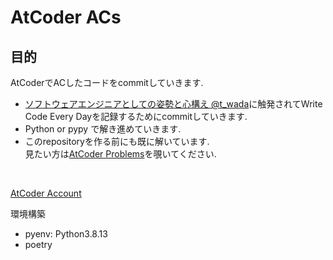 # AtCoder ACs

## 目的
AtCoderでACしたコードをcommitしていきます.

* [ソフトウェアエンジニアとしての姿勢と心構え @t_wada](https://speakerdeck.com/recruitengineers/software-engineers-survival-guide)に触発されてWrite Code Every Dayを記録するためにcommitしていきます.
* Python or pypy で解き進めていきます.
* このrepositoryを作る前にも既に解いています.　<br> 見たい方は[AtCoder Problems](https://kenkoooo.com/atcoder/#/table/ozro223)を覗いてください.

<br>

[AtCoder Account](https://atcoder.jp/users/ozro223)<br>


環境構築
* pyenv: Python3.8.13
* poetry
